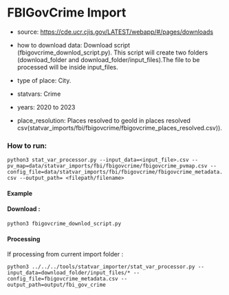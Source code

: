 # FBIGovCrime Import

- source: https://cde.ucr.cjis.gov/LATEST/webapp/#/pages/downloads 

- how to download data: Download script (fbigovcrime_downlod_script.py).
    This script will create two folders (download_folder and download_folder/input_files).The file to be processed will be inside input_files.

- type of place: City.

- statvars: Crime

- years: 2020 to 2023

- place_resolution: Places resolved to geoId in places resolved csv(statvar_imports/fbi/fbigovcrime/fbigovcrime_places_resolved.csv)).

### How to run:

`python3 stat_var_processor.py --input_data=<input_file>.csv --pv_map=data/statvar_imports/fbi/fbigovcrime/fbigovcrime_pvmap.csv --config_file=data/statvar_imports/fbi/fbigovcrime/fbigovcrime_metadata.csv --output_path= <filepath/filename>`

#### Example
#### Download : 
`python3 fbigovcrime_downlod_script.py`

#### Processing
If processing from current import folder :

`python3 ../../../tools/statvar_importer/stat_var_processor.py --input_data=download_folder/input_files/* --config_file=fbigovcrime_metadata.csv --output_path=output/fbi_gov_crime`


